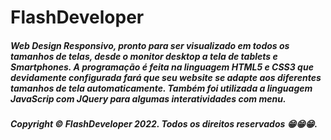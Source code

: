 # FlashDeveloper

##### Web Design Responsivo, pronto para ser visualizado em todos os tamanhos de telas, desde o monitor desktop a tela de tablets e Smartphones. A programação é feita na linguagem HTML5 e CSS3 que devidamente configurada fará que seu website se adapte aos diferentes tamanhos de tela automaticamente. Também foi utilizada a linguagem JavaScrip com JQuery para algumas interatividades com menu.

##### Copyright © FlashDeveloper 2022. Todos os direitos reservados 😁😁😁.